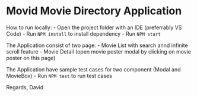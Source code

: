# Movid Movie Directory Application

How to run locally:
    - Open the project folder with an IDE (preferrably VS Code)
    - Run `NPM install` to install dependency
    - Run `NPM start`

The Application consist of two page:
    - Movie List with search annd infinite scroll feature
    - Movie Detail (open movie poster modal by clicking on movie poster on this page)

The Application have sample test cases for two component (Modal and MovieBox)
    - Run `NPM test` to run test cases

Regards,
David